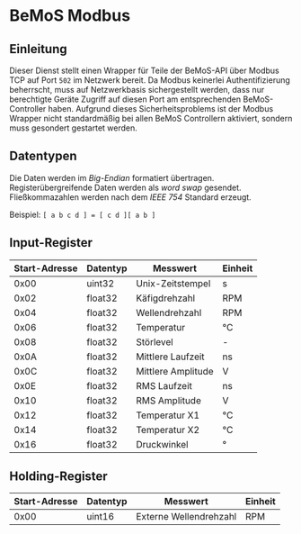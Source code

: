 # BeMoS Modbus
## Einleitung
Dieser Dienst stellt einen Wrapper für Teile der BeMoS-API über Modbus TCP auf Port `502` im Netzwerk bereit. Da Modbus keinerlei Authentifizierung beherrscht, muss auf Netzwerkbasis sichergestellt werden, dass nur berechtigte Geräte Zugriff auf diesen Port am entsprechenden BeMoS-Controller haben. Aufgrund dieses Sicherheitsproblems ist der Modbus Wrapper nicht standardmäßig bei allen BeMoS Controllern aktiviert, sondern muss gesondert gestartet werden.

## Datentypen
Die Daten werden im *Big-Endian* formatiert übertragen. Registerübergreifende Daten werden als *word swap* gesendet. Fließkommazahlen werden nach dem *IEEE 754* Standard erzeugt.

Beispiel: `[ a b c d ] = [ c d ][ a b ]`

## Input-Register
| Start-Adresse | Datentyp      | Messwert           | Einheit |
| ------------- | ------------- | ------------------ | ------- |
| 0x00          | uint32        | Unix-Zeitstempel   | s       |
| 0x02          | float32       | Käfigdrehzahl      | RPM     |
| 0x04          | float32       | Wellendrehzahl     | RPM     |
| 0x06          | float32       | Temperatur         | °C      |
| 0x08          | float32       | Störlevel          | -       |
| 0x0A          | float32       | Mittlere Laufzeit  | ns      |
| 0x0C          | float32       | Mittlere Amplitude | V       |
| 0x0E          | float32       | RMS Laufzeit       | ns      |
| 0x10          | float32       | RMS Amplitude      | V       |
| 0x12          | float32       | Temperatur X1      | °C      |
| 0x14          | float32       | Temperatur X2      | °C      |
| 0x16          | float32       | Druckwinkel        | °       |

## Holding-Register
| Start-Adresse | Datentyp      | Messwert               | Einheit |
| ------------- | ------------- | ---------------------- | ------- |
| 0x00          | uint16        | Externe Wellendrehzahl | RPM     |
